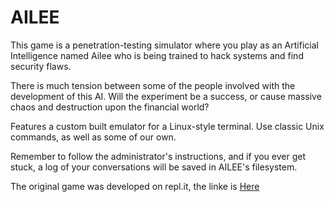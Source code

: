 # AILEE

This game is a penetration-testing simulator where you play as an Artificial Intelligence named Ailee who is being trained to hack systems and find security flaws.

There is much tension between some of the people involved with the development of this AI. Will the experiment be a success, or cause massive chaos and destruction upon the financial world?

Features a custom built emulator for a Linux-style terminal. Use classic Unix commands, as well as some of our own.

Remember to follow the administrator's instructions, and if you ever get stuck, a log of your conversations will be saved in AILEE's filesystem.

The original game was developed on repl.it, the linke is [Here](https://repl.it/@grantHaataja/AILEE)
